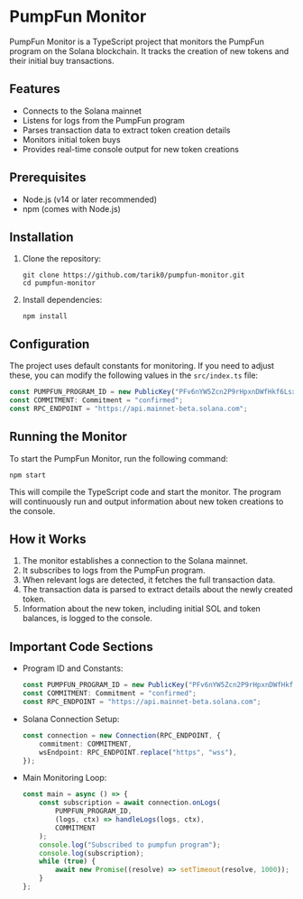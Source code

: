 # PumpFun Monitor

PumpFun Monitor is a TypeScript project that monitors the PumpFun program on the Solana blockchain. It tracks the creation of new tokens and their initial buy transactions.

## Features

- Connects to the Solana mainnet
- Listens for logs from the PumpFun program
- Parses transaction data to extract token creation details
- Monitors initial token buys
- Provides real-time console output for new token creations

## Prerequisites

- Node.js (v14 or later recommended)
- npm (comes with Node.js)

## Installation

1. Clone the repository:
   ```
   git clone https://github.com/tarik0/pumpfun-monitor.git
   cd pumpfun-monitor
   ```

2. Install dependencies:
   ```
   npm install
   ```

## Configuration

The project uses default constants for monitoring. If you need to adjust these, you can modify the following values in the `src/index.ts` file:

```typescript
const PUMPFUN_PROGRAM_ID = new PublicKey("PFv6nYW5Zcn2P9rHpxnDWfHkf6LsxfD6Uy6ew8qLNVi");
const COMMITMENT: Commitment = "confirmed";
const RPC_ENDPOINT = "https://api.mainnet-beta.solana.com";
```

## Running the Monitor

To start the PumpFun Monitor, run the following command:

```
npm start
```

This will compile the TypeScript code and start the monitor. The program will continuously run and output information about new token creations to the console.

## How it Works

1. The monitor establishes a connection to the Solana mainnet.
2. It subscribes to logs from the PumpFun program.
3. When relevant logs are detected, it fetches the full transaction data.
4. The transaction data is parsed to extract details about the newly created token.
5. Information about the new token, including initial SOL and token balances, is logged to the console.

## Important Code Sections

- Program ID and Constants:
  ```typescript
  const PUMPFUN_PROGRAM_ID = new PublicKey("PFv6nYW5Zcn2P9rHpxnDWfHkf6LsxfD6Uy6ew8qLNVi");
  const COMMITMENT: Commitment = "confirmed";
  const RPC_ENDPOINT = "https://api.mainnet-beta.solana.com";
  ```

- Solana Connection Setup:
  ```typescript
  const connection = new Connection(RPC_ENDPOINT, {
      commitment: COMMITMENT,
      wsEndpoint: RPC_ENDPOINT.replace("https", "wss"),
  });
  ```

- Main Monitoring Loop:
  ```typescript
  const main = async () => {
      const subscription = await connection.onLogs(
          PUMPFUN_PROGRAM_ID,
          (logs, ctx) => handleLogs(logs, ctx),
          COMMITMENT
      );
      console.log("Subscribed to pumpfun program");
      console.log(subscription);
      while (true) {
          await new Promise((resolve) => setTimeout(resolve, 1000));
      }
  };
  ```